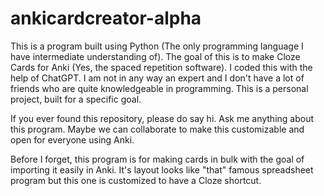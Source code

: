 # ankicardcreator-alpha
 
This is a program built using Python (The only programming language I have intermediate understanding of). The goal of this is to make Cloze Cards for Anki (Yes, the spaced repetition software). I coded this with the help of ChatGPT. I am not in any way an expert and I don't have a lot of friends who are quite knowledgeable in programming. This is a personal project, built for a specific goal.

If you ever found this repository, please do say hi. Ask me anything about this program. Maybe we can collaborate to make this customizable and open for everyone using Anki.

Before I forget, this program is for making cards in bulk with the goal of importing it easily in Anki. It's layout looks like "that" famous spreadsheet program but this one is customized to have a Cloze shortcut.
